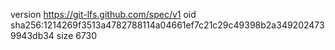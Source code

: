 version https://git-lfs.github.com/spec/v1
oid sha256:1214269f3513a4782788114a04661ef7c21c29c49398b2a3492024739943db34
size 6730
